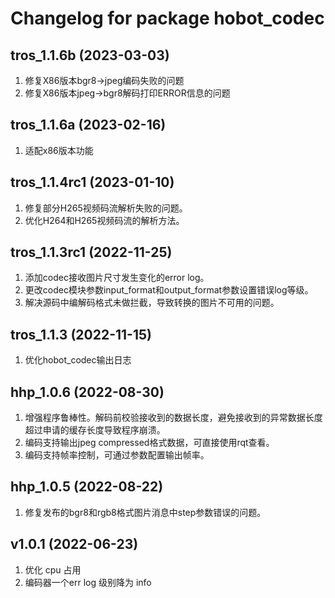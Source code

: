 # Changelog for package hobot_codec

tros_1.1.6b (2023-03-03)
------------------
1. 修复X86版本bgr8->jpeg编码失败的问题
2. 修复X86版本jpeg->bgr8解码打印ERROR信息的问题

tros_1.1.6a (2023-02-16)
------------------
1. 适配x86版本功能

tros_1.1.4rc1 (2023-01-10)
------------------
1. 修复部分H265视频码流解析失败的问题。
1. 优化H264和H265视频码流的解析方法。

tros_1.1.3rc1 (2022-11-25)
------------------
1. 添加codec接收图片尺寸发生变化的error log。
2. 更改codec模块参数input_format和output_format参数设置错误log等级。
3. 解决源码中编解码格式未做拦截，导致转换的图片不可用的问题。

tros_1.1.3 (2022-11-15)
------------------
1. 优化hobot_codec输出日志

hhp_1.0.6 (2022-08-30)
------------------
1. 增强程序鲁棒性。解码前校验接收到的数据长度，避免接收到的异常数据长度超过申请的缓存长度导致程序崩溃。
2. 编码支持输出jpeg compressed格式数据，可直接使用rqt查看。
3. 编码支持帧率控制，可通过参数配置输出帧率。

hhp_1.0.5 (2022-08-22)
------------------
1. 修复发布的bgr8和rgb8格式图片消息中step参数错误的问题。


v1.0.1 (2022-06-23)
------------------
1. 优化 cpu 占用
2. 编码器一个err log 级别降为 info

